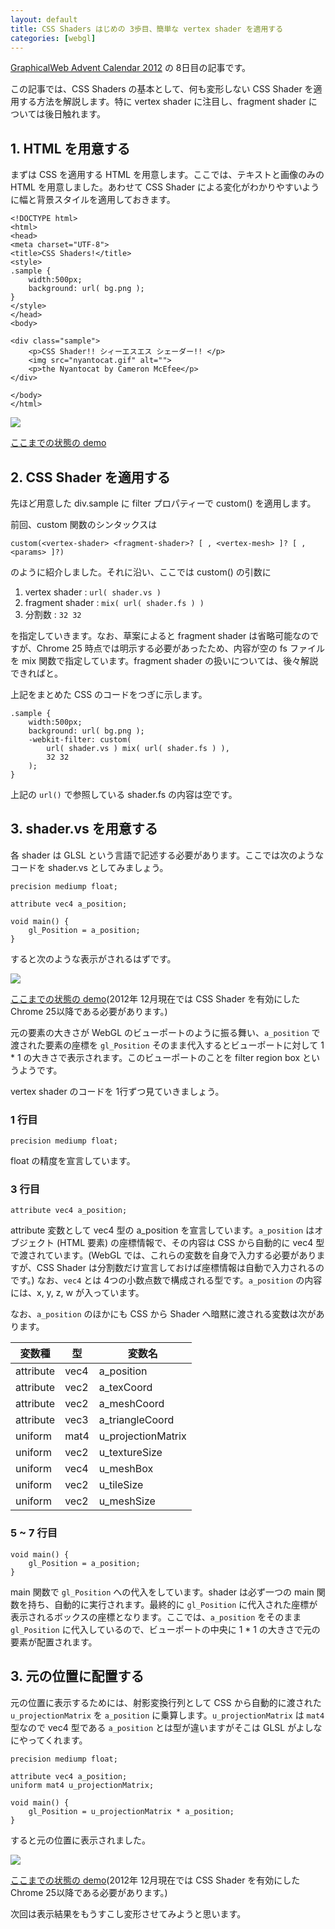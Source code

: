```yaml
---
layout: default
title: CSS Shaders はじめの 3歩目、簡単な vertex shader を適用する
categories: [webgl]
---
```


[GraphicalWeb Advent Calendar 2012](http://www.adventar.org/calendars/10) の 8日目の記事です。

この記事では、CSS Shaders の基本として、何も変形しない CSS Shader を適用する方法を解説します。特に vertex shader に注目し、fragment shader については後日触れます。

## 1. HTML を用意する

まずは CSS を適用する HTML を用意します。ここでは、テキストと画像のみの HTML を用意しました。あわせて CSS Shader による変化がわかりやすいように幅と背景スタイルを適用しておきます。

	<!DOCTYPE html>
	<html>
	<head>
	<meta charset="UTF-8">
	<title>CSS Shaders!</title>
	<style>
	.sample {
		width:500px;
		background: url( bg.png );
	}
	</style>
	</head>
	<body>

	<div class="sample">
		<p>CSS Shader!! シィーエスエス シェーダー!! </p>
		<img src="nyantocat.gif" alt="">
		<p>the Nyantocat by Cameron McEfee</p>
	</div>

	</body>
	</html>

![](http://yomotsu.net/blog/assets/2012-12-08-cssshaders3/1.png)

[ここまでの状態の demo](http://yomotsu.net/blog/assets/2012-12-08-cssshaders3/1.html)

## 2. CSS Shader を適用する

先ほど用意した div.sample に filter プロパティーで custom() を適用します。

前回、custom 関数のシンタックスは

	custom(<vertex-shader> <fragment-shader>? [ , <vertex-mesh> ]? [ , <params> ]?)

のように紹介しました。それに沿い、ここでは custom() の引数に

1. vertex shader : `url( shader.vs )`
2. fragment shader : `mix( url( shader.fs ) )`
3. 分割数 : `32 32`

を指定していきます。なお、草案によると fragment shader は省略可能なのですが、Chrome 25 時点では明示する必要があったため、内容が空の fs ファイルを mix 関数で指定しています。fragment shader の扱いについては、後々解説できればと。

上記をまとめた CSS のコードをつぎに示します。

	.sample {
		width:500px;
		background: url( bg.png );
		-webkit-filter: custom(
			url( shader.vs ) mix( url( shader.fs ) ),
			32 32
		);
	}

上記の `url()` で参照している shader.fs の内容は空です。

## 3. shader.vs を用意する

各 shader は GLSL という言語で記述する必要があります。ここでは次のようなコードを shader.vs としてみましょう。

	precision mediump float;

	attribute vec4 a_position;

	void main() {
	    gl_Position = a_position;
	}

すると次のような表示がされるはずです。

![](http://yomotsu.net/blog/assets/2012-12-08-cssshaders3/2.png)

[ここまでの状態の demo](http://yomotsu.net/blog/assets/2012-12-08-cssshaders3/2.html)(2012年 12月現在では CSS Shader を有効にした Chrome 25以降である必要があります。)

元の要素の大きさが WebGL のビューポートのように振る舞い、`a_position` で渡された要素の座標を `gl_Position` そのまま代入するとビューポートに対して 1 * 1 の大きさで表示されます。このビューポートのことを filter region box というようです。

vertex shader のコードを 1行ずつ見ていきましょう。

### 1 行目

	precision mediump float;

float の精度を宣言しています。

### 3 行目

	attribute vec4 a_position;

attribute 変数として vec4 型の a_position を宣言しています。`a_position` はオブジェクト (HTML 要素) の座標情報で、その内容は CSS から自動的に vec4 型で渡されています。(WebGL では、これらの変数を自身で入力する必要がありますが、CSS Shader は分割数だけ宣言しておけば座標情報は自動で入力されるのです。) なお、`vec4` とは 4つの小数点数で構成される型です。`a_position` の内容には、x, y, z, w が入っています。

なお、`a_position` のほかにも CSS から Shader へ暗黙に渡される変数は次があります。

変数種|型|変数名
---|---|---
attribute|vec4|a_position
attribute|vec2|a_texCoord
attribute|vec2|a_meshCoord
attribute|vec3|a_triangleCoord
uniform|mat4|u_projectionMatrix
uniform|vec2|u_textureSize
uniform|vec4|u_meshBox
uniform|vec2|u_tileSize
uniform|vec2|u_meshSize

### 5 ~ 7 行目

	void main() {
	    gl_Position = a_position;
	}

main 関数で `gl_Position` への代入をしています。shader は必ず一つの main 関数を持ち、自動的に実行されます。最終的に `gl_Position` に代入された座標が表示されるボックスの座標となります。ここでは、`a_position` をそのまま `gl_Position` に代入しているので、ビューポートの中央に 1 * 1 の大きさで元の要素が配置されます。

## 3. 元の位置に配置する

元の位置に表示するためには、射影変換行列として CSS から自動的に渡された `u_projectionMatrix` を `a_position` に乗算します。`u_projectionMatrix` は `mat4` 型なので vec4 型である `a_position` とは型が違いますがそこは GLSL がよしなにやってくれます。

	precision mediump float;

	attribute vec4 a_position;
	uniform mat4 u_projectionMatrix;

	void main() {
	    gl_Position = u_projectionMatrix * a_position;
	}

すると元の位置に表示されました。

![](http://yomotsu.net/blog/assets/2012-12-08-cssshaders3/3.png)

[ここまでの状態の demo](http://yomotsu.net/blog/assets/2012-12-08-cssshaders3/3.html)(2012年 12月現在では CSS Shader を有効にした Chrome 25以降である必要があります。)

次回は表示結果をもうすこし変形させてみようと思います。